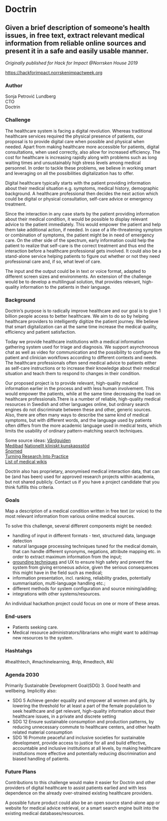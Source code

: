# Doctrin

## Given a brief description of someone’s health issues, in free text, extract relevant medical information from reliable online sources and present it in a safe and easily usable manner. 

*Originally published for Hack for Impact @Norrsken House 2019*

<https://hackforimpact.norrskenimpactweek.org>

### Author

Sonja Petrović Lundberg  <br>
CTO <br>
Doctrin


### Challenge

The healthcare system is facing a digital revolution. Whereas traditional healthcare services required the physical presence of patients, our proposal is to provide digital care when possible and physical when needed. Apart from making healthcare more accessible for patients, digital consultations, when used correctly, also allow for increased efficiency. The cost for healthcare is increasing rapidly along with problems such as long waiting times and unsustainably high stress levels among medical personnel. In order to tackle these problems, we believe in working smart and leveraging on all the possibilities digitalization has to offer. 

Digital healthcare typically starts with the patient providing information about their medical situation e.g. symptoms, medical history, demographic background. A healthcare professional then decides the next action which could be digital or physical consultation, self-care advice or emergency treatment.

Since the interaction in any case starts by the patient providing information about their medical condition, it would be possible to display relevant advice to the patient immediately. This would empower the patient and help them take additional action, if needed. In case of a life-threatening symptom or combination of symptoms, the patient might be in need of emergency care. On the other side of the spectrum, early information could help the patient to realize that self-care is the correct treatment and thus end the interaction before a healthcare professional gets involved. It could also be a stand-alone service helping patients to figure out whether or not they need professional care and, if so, what level of care.

The input and the output could be in text or voice format, adapted to different screen sizes and environments. An extension of the challenge would be to develop a multilingual solution, that provides relevant, high-quality information to the patients in their language.

### Background

Doctrin’s purpose is to radically improve healthcare and our goal is to give 1 billion people access to better healthcare. We aim to do so by helping healthcare providers to intelligently digitize the patient journey. We believe that smart digitalization can at the same time increase the medical quality, efficiency and patient satisfaction. 

Today we provide healthcare institutions with a medical information gathering system used for triage and diagnosis. We support asynchronous chat as well as video for communication and the possibility to configure the patient and clinician workflows according to different contexts and needs. The healthcare professionals often send medical advice to patients either as self-care instructions or to increase their knowledge about their medical situation and teach them to respond to changes in their condition. 

Our proposed project is to provide relevant, high-quality medical information earlier in the process and with less human involvement. This would empower the patients, while at the same time decreasing the load on healthcare professionals.There is a number of reliable, high-quality medical resources in Swedish and other languages online, but ordinary search engines do not discriminate between these and other, generic sources. Also, there are often many ways to describe the same kind of medical symptoms, but with different words, and the language used by patients often differs from the more academic language used in medical texts, which limits the usability of ordinary pattern-matching search techniques.

Some source ideas:
[Vårdguiden](https://www.1177.se/)<br>
[Medibad](https://privat.medibas.se)
[Nationellt kliniskt kunskapsstöd](https://nationelltklinisktkunskapsstod.se/)<br>
[Snomed](http://www.snomed.org/)<br>
[Turning Research Into Practice](https://www.tripdatabase.com/)<br>
[List of medical wikis](https://en.wikipedia.org/wiki/List_of_medical_wikis)

Doctrin also has proprietary, anonymised medical interaction data, that can be (and has been) used for approved research projects within academia, but not shared publicly. Contact us if you have a project candidate that you think fulfills this criteria.

### Goals

Map a description of a medical condition written in free text (or voice) to the most relevant information from various online medical sources.

To solve this challenge, several different components might be needed:

* handling of input in different formats - text, structured data, language detection
* natural language processing techniques tuned for the medical domain, that can handle different synonyms, negations, attribute mapping etc. in order to extract maximum information from the input;
* [grounding techniques](https://en.wikipedia.org/wiki/Grounding_in_communication)  and UX to ensure high safety and prevent the system from giving erroneous advice, given the serious consequences this might have in the field such as medical;
* information presentation, incl. ranking, reliability grades, potentially summarisation, multi-language handling etc.;
* different methods for system configuration and source mining/adding;
* integrations with other systems/resources.

An individual hackathon project could focus on one or more of these areas.

### End-users

* Patients seeking care.
* Medical resource administrators/librarians who might want to add/map new resources to the system.

### Hashtahgs 

&#35;healthtech, #machinelearning, #nlp, #medtech, #AI</sub>


### Agenda 2030
Primarily Sustainable Development Goal(SDG) 3. Good health and wellbeing.
Implicitly also:
* SDG 5 Achieve gender equality and empower all women and girls, by lowering the threshold for at least a part of the female population to seek healthcare and get relevant, high-quality information about their healthcare issues, in a private and discrete setting
* SDG 12 Ensure sustainable consumption and production patterns, by reducing unnecessary commute to healthcare centers, and other health related material consumption
* SDG 16 Promote peaceful and inclusive societies for sustainable development, provide access to justice for all and build effective, accountable and inclusive institutions at all levels, by making healthcare institutions more effective and potentially reducing discrimination and biased handling of patients.

### Future Plans
Contributions to this challenge would make it easier for Doctrin and other providers of digital healthcare to assist patients earlied and with less dependence on the already over-strained existing healthcare providers.

A possible future product could also be an open source stand-alone app or website for medical advice retrieval, or a smart search engine built into the existing medical databases/resources.




